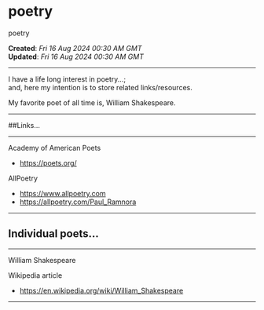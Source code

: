 # poetry
poetry

**Created**: *Fri 16 Aug 2024 00:30 AM GMT*  
**Updated**: *Fri 16 Aug 2024 00:30 AM GMT*  

-----

I have a life long interest in poetry...;  
and, here my intention is to store related links/resources.  

My favorite poet of all time is, William Shakespeare.  

-----

##Links...

-----

Academy of American Poets  
- https://poets.org/  

AllPoetry  
- https://www.allpoetry.com  
- https://allpoetry.com/Paul_Ramnora    

----

## Individual poets...

-----

William Shakespeare  

Wikipedia article  
- https://en.wikipedia.org/wiki/William_Shakespeare

-----


  
